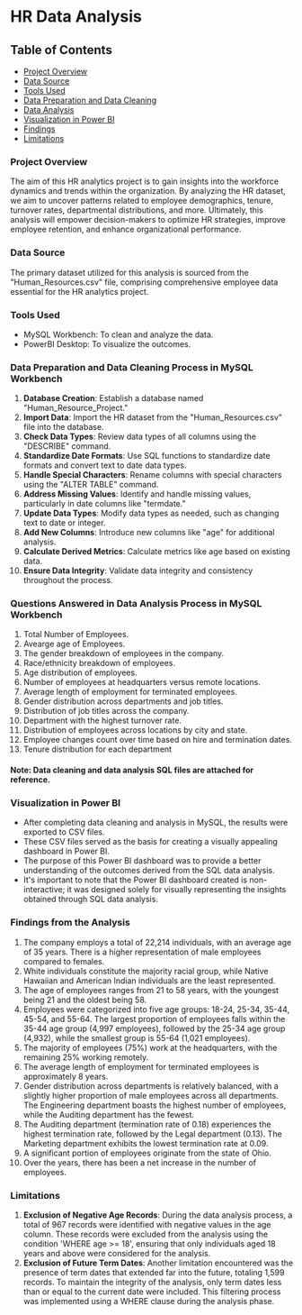 # HR Data Analysis

## Table of Contents

- [Project Overview](#Project-Overview)
- [Data Source](#Data-Source)
- [Tools Used](#Tools-Used)
- [Data Preparation and Data Cleaning](#Data-Preparation-and-Data-Cleaning-Process-in-MySQL-Workbench)
- [Data Analysis](#Questions-Answered-in-Data-Analysis-Process-in-MySQL-Workbench)
- [Visualization in Power BI](#Visualization-in-Power-BI)
- [Findings](#Findings-from-the-Analysis)
- [Limitations](#Limitations)

### Project Overview

The aim of this HR analytics project is to gain insights into the workforce dynamics and trends within the organization. By analyzing the HR dataset, we aim to uncover patterns related to employee demographics, tenure, turnover rates, departmental distributions, and more. Ultimately, this analysis will empower decision-makers to optimize HR strategies, improve employee retention, and enhance organizational performance.

### Data Source

The primary dataset utilized for this analysis is sourced from the "Human_Resources.csv" file, comprising comprehensive employee data essential for the HR analytics project.

### Tools Used

- MySQL Workbench: To clean and analyze the data.
- PowerBI Desktop: To visualize the outcomes.

### Data Preparation and Data Cleaning Process in MySQL Workbench

1. **Database Creation**: Establish a database named "Human_Resource_Project."
2. **Import Data**: Import the HR dataset from the "Human_Resources.csv" file into the database.
3. **Check Data Types**: Review data types of all columns using the "DESCRIBE" command.
4. **Standardize Date Formats**: Use SQL functions to standardize date formats and convert text to date data types.
5. **Handle Special Characters**: Rename columns with special characters using the "ALTER TABLE" command.
6. **Address Missing Values**: Identify and handle missing values, particularly in date columns like "termdate."
7. **Update Data Types**: Modify data types as needed, such as changing text to date or integer.
8. **Add New Columns**: Introduce new columns like "age" for additional analysis.
9. **Calculate Derived Metrics**: Calculate metrics like age based on existing data.
10. **Ensure Data Integrity**: Validate data integrity and consistency throughout the process.

### Questions Answered in Data Analysis Process in MySQL Workbench

1. Total Number of Employees.
2. Avearge age of Employees.
3. The gender breakdown of employees in the company.
4. Race/ethnicity breakdown of employees.
5. Age distribution of employees.
6. Number of employees at headquarters versus remote locations.
7. Average length of employment for terminated employees.
8. Gender distribution across departments and job titles.
9. Distribution of job titles across the company.
10. Department with the highest turnover rate.
11. Distribution of employees across locations by city and state.
12. Employee changes count over time based on hire and termination dates.
13. Tenure distribution for each department

#### Note: Data cleaning and data analysis SQL files are attached for reference.

### Visualization in Power BI

- After completing data cleaning and analysis in MySQL, the results were exported to CSV files.
- These CSV files served as the basis for creating a visually appealing dashboard in Power BI.
- The purpose of this Power BI dashboard was to provide a better understanding of the outcomes derived from the SQL data analysis.
- It's important to note that the Power BI dashboard created is non-interactive; it was designed solely for visually representing the insights obtained through SQL data analysis.

### Findings from the Analysis

1. The company employs a total of 22,214 individuals, with an average age of 35 years. There is a higher representation of male employees compared to females.
2. White individuals constitute the majority racial group, while Native Hawaiian and American Indian individuals are the least represented.
3. The age of employees ranges from 21 to 58 years, with the youngest being 21 and the oldest being 58.
4. Employees were categorized into five age groups: 18-24, 25-34, 35-44, 45-54, and 55-64. The largest proportion of employees falls within the 35-44 age group (4,997 employees), followed by the 25-34 age group (4,932), while the smallest group is 55-64 (1,021 employees).
5. The majority of employees (75%) work at the headquarters, with the remaining 25% working remotely.
6. The average length of employment for terminated employees is approximately 8 years.
7. Gender distribution across departments is relatively balanced, with a slightly higher proportion of male employees across all departments. The Engineering department boasts the highest number of employees, while the Auditing department has the fewest.
8. The Auditing department (termination rate of 0.18) experiences the highest termination rate, followed by the Legal department (0.13). The Marketing department exhibits the lowest termination rate at 0.09.
9. A significant portion of employees originate from the state of Ohio.
10. Over the years, there has been a net increase in the number of employees.

### Limitations

1. **Exclusion of Negative Age Records**: During the data analysis process, a total of 967 records were identified with negative values in the age column. These records were excluded from the analysis using the condition 'WHERE age >= 18', ensuring that only individuals aged 18 years and above were considered for the analysis.
2. **Exclusion of Future Term Dates**: Another limitation encountered was the presence of term dates that extended far into the future, totaling 1,599 records. To maintain the integrity of the analysis, only term dates less than or equal to the current date were included. This filtering process was implemented using a WHERE clause during the analysis phase.
